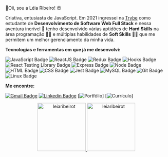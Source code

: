 🙋Oii, sou a Léia Ribeiro! 😌 

Criativa, entusiasta de JavaScript. 
Em 2021 ingressei na [Trybe](https://www.betrybe.com/) como estudante de **Desenvolvimento de Software Web Full Stack** e nessa aventura incrível 🚀 tenho desenvolvido várias aptidões de **Hard Skills** na área programação 👩‍💻 e múltiplas habilidades de **Soft Skills** 🧘‍♀️ que me permitem um melhor gerenciamento da minha vida.


**Tecnologias e ferramentas em que já me desenvolvi:**

![JavaScript Badge](https://img.shields.io/badge/-JavaScript-yellow?style=flat-asquare&logo=JavaScript&logoColor=white)
![ReactJS Badge](https://img.shields.io/badge/-React-61DAFB?style=flat-asquare&logo=React&logoColor=black)
![Redux Badge](https://img.shields.io/badge/-Redux-764ABC?style=flat-asquare&logo=Redux&logoColor=white)
![Hooks Badge](https://img.shields.io/badge/-Hooks-61DAFB?style=flat-asquare&logo=React&logoColor=black)
![React Testing Library Badge](https://img.shields.io/badge/-RTL-61DAFB?style=flat-asquare&logo=react&logoColor=black)
![Express Badge](https://img.shields.io/badge/-Express.js-grey?style=flat-asquare&logo=expressjs&logoColor=white)
![Node Badge](https://img.shields.io/badge/-Node.js-339933?style=flat-asquare&logo=node.js&logoColor=white)
![HTML Badge](https://img.shields.io/badge/-HTML-E34F26?style=flat-asquare&logo=html5&logoColor=white)
![CSS Badge](https://img.shields.io/badge/-CSS-1572B6?style=flat-asquare&logo=css3&logoColor=white)
![Jest Badge](https://img.shields.io/badge/-Jest-C21325?style=flat-asquare&logo=jest&logoColor=white)
![MySQL Badge](https://img.shields.io/badge/-MySQL-4479A1?style=flat-asquare&logo=MySQL&logoColor=white)
![Git Badge](https://img.shields.io/badge/-Git-F05032?style=flat-asquare&logo=git&logoColor=white)
![Linux Badge](https://img.shields.io/badge/-Linux-FCC624?style=flat-asquare&logo=Linux&logoColor=black)

**Me encontre:**

[![Gmail Badge](https://img.shields.io/badge/-Gmail-D14836?style=flat-asquare&logo=Gmail&logoColor=white&link=mailto:leiaribeirot@gmail.com)](mailto:leiaribeirot@gmail.com)
[![Linkedin Badge](https://img.shields.io/badge/-LinkedIn-0077B5?style=flat-asquare&logo=Linkedin&logoColor=white&link=https://www.linkedin.com/in/l%C3%A9ia-ribeirot/)](https://www.linkedin.com/in/léia-ribeirot/)
[![Portfólio](https://img.shields.io/badge/-Portf%C3%B3lio-red?style=flat-asquare&logo=git&logoColor=white)]
[![Currículo](https://img.shields.io/badge/-Curriculo-blue?style=flat-asquare&logo=git&logoColor=white)]

<div align="center">
<a href="https://github.com/leiaribeirot/">
  <img style="display: inline_block" height="150em" src="https://github-readme-stats.vercel.app/api?username=leiaribeirot&show_icons=true&theme=dracula" alt="leiaribeirot" />
</a>
<a href="https://github.com/leiaribeirot/">
  <img style="display: inline_block" height="150em" src="https://github-readme-stats.vercel.app/api/top-langs/?username=leiaribeirot&layout=compact&theme=dracula" alt="leiaribeirot" />
</a>
</div>
